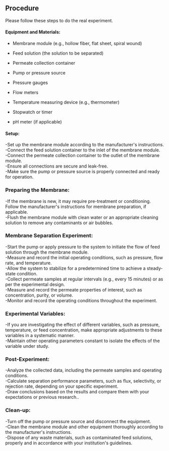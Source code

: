 ## Procedure

Please follow these steps to do the real experiment.

#### Equipment and Materials:

- Membrane module (e.g., hollow fiber, flat sheet, spiral wound)

- Feed solution (the solution to be separated)

- Permeate collection container

- Pump or pressure source

- Pressure gauges

- Flow meters

- Temperature measuring device (e.g., thermometer)

- Stopwatch or timer

- pH meter (if applicable)



#### Setup:

-Set up the membrane module according to the manufacturer's instructions. <br>
-Connect the feed solution container to the inlet of the membrane module.<br>
-Connect the permeate collection container to the outlet of the membrane module.<br>
-Ensure all connections are secure and leak-free.<br>
-Make sure the pump or pressure source is properly connected and ready for operation.<br>
### Preparing the Membrane:
-If the membrane is new, it may require pre-treatment or conditioning. Follow the manufacturer's instructions for membrane preparation, if applicable.<br>
-Flush the membrane module with clean water or an appropriate cleaning solution to remove any contaminants or air bubbles.<br>

### Membrane Separation Experiment:
-Start the pump or apply pressure to the system to initiate the flow of feed solution through the membrane module.<br>
-Measure and record the initial operating conditions, such as pressure, flow rate, and temperature.<br>
-Allow the system to stabilize for a predetermined time to achieve a steady-state condition.<br>
-Collect permeate samples at regular intervals (e.g., every 15 minutes) or as per the experimental design.<br>
-Measure and record the permeate properties of interest, such as concentration, purity, or volume.<br>
-Monitor and record the operating conditions throughout the experiment.<br>
### Experimental Variables:
-If you are investigating the effect of different variables, such as pressure, temperature, or feed concentration, make appropriate adjustments to these variables in a systematic manner.<br>
-Maintain other operating parameters constant to isolate the effects of the variable under study.<br>
### Post-Experiment:
-Analyze the collected data, including the permeate samples and operating conditions.<br>
-Calculate separation performance parameters, such as flux, selectivity, or rejection rate, depending on your specific experiment.<br>
-Draw conclusions based on the results and compare them with your expectations or previous research..<br>
### Clean-up:
-Turn off the pump or pressure source and disconnect the equipment.<br>
-Clean the membrane module and other equipment thoroughly according to the manufacturer's instructions.<br>
-Dispose of any waste materials, such as contaminated feed solutions, properly and in accordance with your institution's guidelines.<br>
